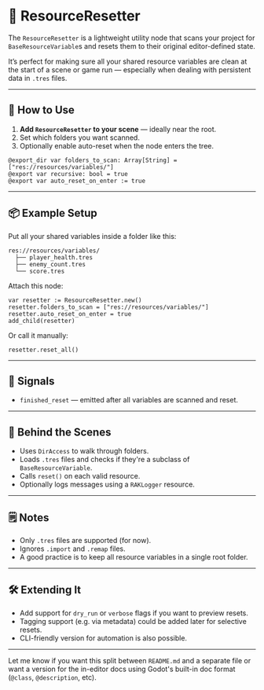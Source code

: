 # 🧹 ResourceResetter

The `ResourceResetter` is a lightweight utility node that scans your project for `BaseResourceVariable`s and resets them to their original editor-defined state.

It’s perfect for making sure all your shared resource variables are clean at the start of a scene or game run — especially when dealing with persistent data in `.tres` files.

---

## 🔧 How to Use

1. **Add `ResourceResetter` to your scene** — ideally near the root.
2. Set which folders you want scanned.
3. Optionally enable auto-reset when the node enters the tree.

```gdscript
@export_dir var folders_to_scan: Array[String] = ["res://resources/variables/"]
@export var recursive: bool = true
@export var auto_reset_on_enter := true
```

---

## 📦 Example Setup

Put all your shared variables inside a folder like this:

```
res://resources/variables/
  ├── player_health.tres
  ├── enemy_count.tres
  └── score.tres
```

Attach this node:

```gdscript
var resetter := ResourceResetter.new()
resetter.folders_to_scan = ["res://resources/variables/"]
resetter.auto_reset_on_enter = true
add_child(resetter)
```

Or call it manually:

```gdscript
resetter.reset_all()
```

---

## 📣 Signals

* `finished_reset` — emitted after all variables are scanned and reset.

---

## 🧠 Behind the Scenes

* Uses `DirAccess` to walk through folders.
* Loads `.tres` files and checks if they're a subclass of `BaseResourceVariable`.
* Calls `reset()` on each valid resource.
* Optionally logs messages using a `RAKLogger` resource.

---

## 🗒️ Notes

* Only `.tres` files are supported (for now).
* Ignores `.import` and `.remap` files.
* A good practice is to keep all resource variables in a single root folder.

---

## 🛠️ Extending It

* Add support for `dry_run` or `verbose` flags if you want to preview resets.
* Tagging support (e.g. via metadata) could be added later for selective resets.
* CLI-friendly version for automation is also possible.

---

Let me know if you want this split between `README.md` and a separate file or want a version for the in-editor docs using Godot's built-in doc format (`@class`, `@description`, etc).

